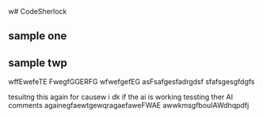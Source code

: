 w# CodeSherlock

## sample one
## sample twp
wffEwefeTE
FwegfGGERFG
wfwefgefEG
asFsafgesfadrgdsf
sfafsgesgfdgfs


tesuitng this again for causew i dk if the ai is working
tessting ther AI comments againegfaewtgewqragaefaweFWAE
awwkmsgfbouIAWdhqpdfj
